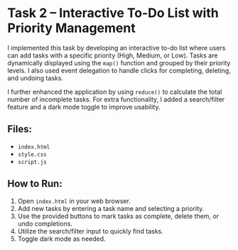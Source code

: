 # Task 2 – Interactive To-Do List with Priority Management

I implemented this task by developing an interactive to-do list where users can add tasks with a specific priority (High, Medium, or Low). Tasks are dynamically displayed using the `map()` function and grouped by their priority levels. I also used event delegation to handle clicks for completing, deleting, and undoing tasks.

I further enhanced the application by using `reduce()` to calculate the total number of incomplete tasks. For extra functionality, I added a search/filter feature and a dark mode toggle to improve usability.

## Files:

- `index.html`
- `style.css`
- `script.js`

## How to Run:

1. Open `index.html` in your web browser.
2. Add new tasks by entering a task name and selecting a priority.
3. Use the provided buttons to mark tasks as complete, delete them, or undo completions.
4. Utilize the search/filter input to quickly find tasks.
5. Toggle dark mode as needed.
